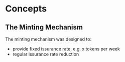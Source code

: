 <!--
order: 0
-->

# Concepts

## The Minting Mechanism

The minting mechanism was designed to:
 - provide fixed issurance rate, e.g. x tokens per week
 - regular issurance rate reduction


